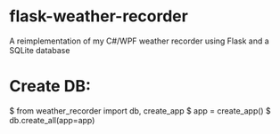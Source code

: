 # flask-weather-recorder
A reimplementation of my C#/WPF weather recorder using Flask and a SQLite database


# Create DB:
$ from weather_recorder import db, create_app
$ app = create_app()
$ db.create_all(app=app)
